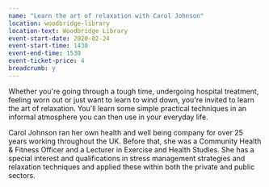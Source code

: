 ```yaml
---
name: "Learn the art of relaxation with Carol Johnson"
location: woodbridge-library
location-text: Woodbridge Library
event-start-date: 2020-02-24
event-start-time: 1430
event-end-time: 1530
event-ticket-price: 4
breadcrumb: y
---
```


Whether you're going through a tough time, undergoing hospital treatment, feeling worn out or just want to learn to wind down, you're invited to learn the art of relaxation. You'll learn some simple practical techniques in an informal atmosphere you can then use in your everyday life.

Carol Johnson ran her own health and well being company for over 25 years working throughout the UK. Before that, she was a Community Health & Fitness Officer and a Lecturer in Exercise and Health Studies. She has a special interest and qualifications in stress management strategies and relaxation techniques and applied these within both the private and public sectors.
